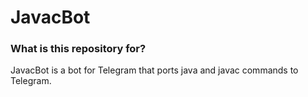 # JavacBot #

### What is this repository for? ###

JavacBot is a bot for Telegram that ports java and javac commands to Telegram.